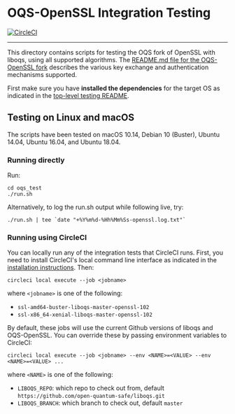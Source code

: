 OQS-OpenSSL Integration Testing
===============================

[![CircleCI](https://circleci.com/gh/open-quantum-safe/openssl/tree/OQS-OpenSSL_1_0_2-stable.svg?style=svg)](https://circleci.com/gh/open-quantum-safe/openssl/tree/OQS-OpenSSL_1_0_2-stable)

---

This directory contains scripts for testing the OQS fork of OpenSSL with liboqs, using all supported algorithms. The [README.md file for the OQS-OpenSSL fork](https://github.com/open-quantum-safe/openssl/blob/OQS-OpenSSL_1_0_2-stable/README.md) describes the various key exchange and authentication mechanisms supported.

First make sure you have **installed the dependencies** for the target OS as indicated in the [top-level testing README](https://github.com/open-quantum-safe/openssl/blob/OQS-OpenSSL_1_0_2-stable/README.md).

Testing on Linux and macOS
--------------------------

The scripts have been tested on macOS 10.14, Debian 10 (Buster), Ubuntu 14.04, Ubuntu 16.04, and Ubuntu 18.04.

### Running directly

Run:

	cd oqs_test
	./run.sh

Alternatively, to log the run.sh output while following live, try:

    ./run.sh | tee `date "+%Y%m%d-%Hh%Mm%Ss-openssl.log.txt"`
	
### Running using CircleCI

You can locally run any of the integration tests that CircleCI runs.  First, you need to install CircleCI's local command line interface as indicated in the [installation instructions](https://circleci.com/docs/2.0/local-cli/).  Then:

	circleci local execute --job <jobname>

where `<jobname>` is one of the following:

- `ssl-amd64-buster-liboqs-master-openssl-102`
- `ssl-x86_64-xenial-liboqs-master-openssl-102`

By default, these jobs will use the current Github versions of liboqs and OQS-OpenSSL.  You can override these by passing environment variables to CircleCI:

	circleci local execute --job <jobname> --env <NAME>=<VALUE> --env <NAME>=<VALUE> ...

where `<NAME>` is one of the following:

- `LIBOQS_REPO`: which repo to check out from, default `https://github.com/open-quantum-safe/liboqs.git`
- `LIBOQS_BRANCH`: which branch to check out, default `master`
